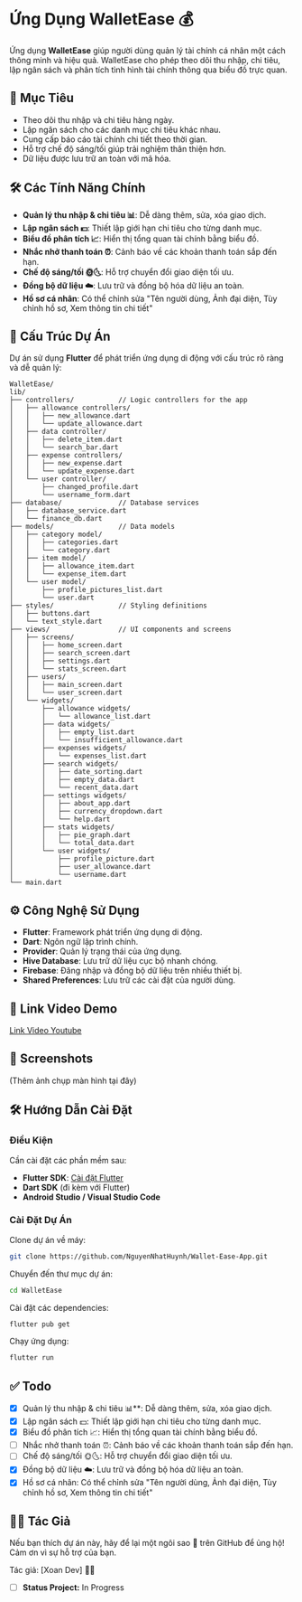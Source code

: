# Ứng Dụng WalletEase 💰

Ứng dụng **WalletEase** giúp người dùng quản lý tài chính cá nhân một cách thông minh và hiệu quả. WalletEase cho phép theo dõi thu nhập, chi tiêu, lập ngân sách và phân tích tình hình tài chính thông qua biểu đồ trực quan.

## 🎯 Mục Tiêu

- Theo dõi thu nhập và chi tiêu hàng ngày.
- Lập ngân sách cho các danh mục chi tiêu khác nhau.
- Cung cấp báo cáo tài chính chi tiết theo thời gian.
- Hỗ trợ chế độ sáng/tối giúp trải nghiệm thân thiện hơn.
- Dữ liệu được lưu trữ an toàn với mã hóa.

## 🛠️ Các Tính Năng Chính

- **Quản lý thu nhập & chi tiêu 📊**: Dễ dàng thêm, sửa, xóa giao dịch.
- **Lập ngân sách 💵**: Thiết lập giới hạn chi tiêu cho từng danh mục.
- **Biểu đồ phân tích 📈**: Hiển thị tổng quan tài chính bằng biểu đồ.
- **Nhắc nhở thanh toán ⏰**: Cảnh báo về các khoản thanh toán sắp đến hạn.
- **Chế độ sáng/tối 🌞🌜**: Hỗ trợ chuyển đổi giao diện tối ưu.
- **Đồng bộ dữ liệu ☁️**: Lưu trữ và đồng bộ hóa dữ liệu an toàn.
- **Hồ sơ cá nhân**: Có thể chỉnh sửa "Tên người dùng, Ảnh đại diện, Tùy chỉnh hồ sơ, Xem thông tin chi tiết"


## 📁 Cấu Trúc Dự Án

Dự án sử dụng **Flutter** để phát triển ứng dụng di động với cấu trúc rõ ràng và dễ quản lý:

```
WalletEase/
lib/
├── controllers/           // Logic controllers for the app
│   ├── allowance controllers/
│   │   ├── new_allowance.dart
│   │   └── update_allowance.dart
│   ├── data controller/
│   │   ├── delete_item.dart
│   │   └── search_bar.dart
│   ├── expense controllers/
│   │   ├── new_expense.dart
│   │   └── update_expense.dart
│   └── user controller/
│       ├── changed_profile.dart
│       └── username_form.dart
├── database/              // Database services
│   ├── database_service.dart
│   └── finance_db.dart
├── models/                // Data models
│   ├── category model/
│   │   ├── categories.dart
│   │   └── category.dart
│   ├── item model/
│   │   ├── allowance_item.dart
│   │   └── expense_item.dart
│   └── user model/
│       ├── profile_pictures_list.dart
│       └── user.dart
├── styles/                // Styling definitions
│   ├── buttons.dart
│   └── text_style.dart
├── views/                 // UI components and screens
│   ├── screens/
│   │   ├── home_screen.dart
│   │   ├── search_screen.dart
│   │   ├── settings.dart
│   │   └── stats_screen.dart
│   ├── users/
│   │   ├── main_screen.dart
│   │   └── user_screen.dart
│   └── widgets/
│       ├── allowance widgets/
│       │   └── allowance_list.dart
│       ├── data widgets/
│       │   ├── empty_list.dart
│       │   └── insufficient_allowance.dart
│       ├── expenses widgets/
│       │   └── expenses_list.dart
│       ├── search widgets/
│       │   ├── date_sorting.dart
│       │   ├── empty_data.dart
│       │   └── recent_data.dart
│       ├── settings widgets/
│       │   ├── about_app.dart
│       │   ├── currency_dropdown.dart
│       │   └── help.dart
│       ├── stats widgets/
│       │   ├── pie_graph.dart
│       │   └── total_data.dart
│       └── user widgets/
│           ├── profile_picture.dart
│           ├── user_allowance.dart
│           └── username.dart
└── main.dart
```

## ⚙️ Công Nghệ Sử Dụng

- **Flutter**: Framework phát triển ứng dụng di động.
- **Dart**: Ngôn ngữ lập trình chính.
- **Provider**: Quản lý trạng thái của ứng dụng.
- **Hive Database**: Lưu trữ dữ liệu cục bộ nhanh chóng.
- **Firebase**: Đăng nhập và đồng bộ dữ liệu trên nhiều thiết bị.
- **Shared Preferences**: Lưu trữ các cài đặt của người dùng.

## 🎥 Link Video Demo

[Link Video Youtube](#)

## 📸 Screenshots

(Thêm ảnh chụp màn hình tại đây)

## 🛠️ Hướng Dẫn Cài Đặt

### Điều Kiện

Cần cài đặt các phần mềm sau:

- **Flutter SDK**: [Cài đặt Flutter](https://flutter.dev/docs/get-started/install)
- **Dart SDK** (đi kèm với Flutter)
- **Android Studio / Visual Studio Code**

### Cài Đặt Dự Án

Clone dự án về máy:

```sh
git clone https://github.com/NguyenNhatHuynh/Wallet-Ease-App.git
```

Chuyển đến thư mục dự án:

```sh
cd WalletEase
```

Cài đặt các dependencies:

```sh
flutter pub get
```

Chạy ứng dụng:

```sh
flutter run
```

## ✅ Todo
- [x] Quản lý thu nhập & chi tiêu 📊**: Dễ dàng thêm, sửa, xóa giao dịch.
- [x] Lập ngân sách 💵: Thiết lập giới hạn chi tiêu cho từng danh mục.
- [x] Biểu đồ phân tích 📈: Hiển thị tổng quan tài chính bằng biểu đồ.
- [ ] Nhắc nhở thanh toán ⏰: Cảnh báo về các khoản thanh toán sắp đến hạn.
- [ ] Chế độ sáng/tối 🌞🌜: Hỗ trợ chuyển đổi giao diện tối ưu.
- [x] Đồng bộ dữ liệu ☁️: Lưu trữ và đồng bộ hóa dữ liệu an toàn.
- [x] Hồ sơ cá nhân: Có thể chỉnh sửa "Tên người dùng, Ảnh đại diện, Tùy chỉnh hồ sơ, Xem thông tin chi tiết"
## 👨‍💻 Tác Giả

Nếu bạn thích dự án này, hãy để lại một ngôi sao 🌟 trên GitHub để ủng hộ! Cảm ơn vì sự hỗ trợ của bạn.

Tác giả: [Xoan Dev] 👨‍💻

- [ ] **Status Project:** In Progress
